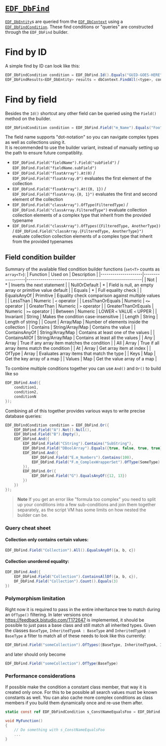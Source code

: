 # [`EDF_DbFind`](https://enfusionengine.com/api/redirect?to=enfusion://ScriptEditor/Scripts/Game/EDF_DbFindCondition.c;1)
[`EDF_DbEntity`](db-entity.md)s are queried from the [`EDF_DbContext`](db-context.md) using a [`EDF_DbFindCondition`](https://enfusionengine.com/api/redirect?to=enfusion://ScriptEditor/Scripts/Game/EDF_DbFindCondition.c;29). These find conditions or "queries" are constructed through the `EDF_DbFind` builder.

# Find by ID
A simple find by ID can look like this:
```cs
EDF_DbFindCondition condition = EDF_DbFind.Id().Equals("GUID-GOES-HERE");
EDF_DbFindResults<EDF_DbEntity> results = dbContext.FindAll(<type>, condition, limit: 1);
```

# Find by field
Besides the `Id()` shortcut any other field can be queried using the `Field()` method on the builder.
```cs
EDF_DbFindCondition condition = EDF_DbFind.Field("m_Name").Equals("Foo");
```
The field name supports "dot-notation" so you can navigate complex types as well as collections using it.  
It is recommended to use the builder variant, instead of manually setting up the path to ensure future compatiblity.
- `EDF_DbFind.Field("fieldName").Field("subField")` / `EDF_DbFind.Field("fieldName.subField")`
- `EDF_DbFind.Field("floatArray").At(0)` / `EDF_DbFind.Field("floatArray.0")` evaluates the first element of the collection
- `EDF_DbFind.Field("floatArray").At({0, 1})` / `EDF_DbFind.Field("floatArray.{0, 1}")` evaluates the first and second element of the collection
- `EDF_DbFind.Field("classArray").OfType(FilteredType)` / `EDF_DbFind.Field("classArray.FilteredType")` evaluate collection collection elements of a complex type that inherit from the provided typename
- `EDF_DbFind.Field("classArray").OfTypes({FilteredType, AnotherType})` / `EDF_DbFind.Field("classArray.{FilteredType, AnotherType}")` evaluate collection collection elements of a complex type that inherit from the provided typenames

## Field condition builder
Summary of the available filed condition builder functions (`set<T>` counts as `array<T>`):
| Function            | Used on          | Description                                              |
|---------------------|------------------|----------------------------------------------------------|
| Not                 | *                | Inverts the next statement                               |
| NullOrDefault       | *                | Field is null, an empty array or primitive value default |
| Equals              | *                | Full equality check                                      |
| EqualsAnyOf         | Primitive        | Equality check comparison against multiple values        |
| LessThan            | Numeric          | `<` operator                                             |
| LessThanOrEquals    | Numeric          | `<=` operator                                            |
| GreaterThan         | Numeric          | `>` operator                                             |
| GreaterThanOrEquals | Numeric          | `>=` operator                                            |
| Between             | Numeric          | LOWER `<` VALUE `<` UPPER                                |
| Invariant           | String           | Makes the condition case-insensitive                     |
| Length              | String           | Length of string                                         |
| Count               | Array/Map        | Number of elements inside the collection                 |
| Contains            | String/Array/Map | Contains the value                                       |
| ContainsAnyOf       | String/Array/Map | Contains at least one of the values                      |
| ContainsAllOf       | String/Array/Map | Contains at least all the values                         |
| Any                 | Array            | True if any array item matches the condition             |
| All                 | Array            | True if all array items match the condition              |
| At                  | Array            | Get array item at index                                  |
| OfType              | Array            | Evaluates array items that match the type                |
| Keys                | Map              | Get the key array of a map                               |
| Values              | Map              | Get the value array of a map                             |

To combine multiple conditions together you can use `And()` and `Or()` to build like so
```cs
EDF_DbFind.And({
	condition1,
	condition2,
	conditionN
});
```

Combining all of this together provides various ways to write precise database queries:
```cs
EDF_DbFindCondition condition = EDF_DbFind.Or({
    EDF_DbFind.Field("A").Not().Null(),
    EDF_DbFind.Field("B").Empty(),
    EDF_DbFind.And({
        EDF_DbFind.Field("CString").Contains("SubString"),
        EDF_DbFind.Field("DBoolArray").Equals({true, false, true, true}),
        EDF_DbFind.And({
            EDF_DbFind.Field("E.m_Numbers").Contains(100),
            EDF_DbFind.Field("F.m_ComplexWrapperSet").OfType(SomeType).Any().Field("someNumber").Not().EqualsAnyOf({1, 2})
        }),
        EDF_DbFind.Or({
            EDF_DbFind.Field("G").EqualsAnyOf({12, 13})
        })
    })
});
```
> **Note**
> If you get an error like "formula too complex" you need to split up your conditions into a few sub-conditions and join them together separately, as the script VM has some limits on how nested the builder can be.

### Query cheat sheet

#### Collection only contains certain values:
```cs
EDF_DbFind.Field("Collection").All().EqualsAnyOf({a, b, c})
```

#### Collection unordered equality:
```cs
EDF_DbFind.And({
    EDF_DbFind.Field("Collection").ContainsAllOf({a, b, c}), 
    DF_DbFind.Field("Collection").Count().Equals(3)
})
```

### Polymorphism limitation
Right now it is required to pass in the entire inheritance tree to match during an `OfType()` filtering. In later versions once https://feedback.bistudio.com/T172647 is implemented, it should be possible to just pass a base class and still match all inherited types.
Given the classes `BaseType`, `InheritedTypeA : BaseType` and `InheritedTypeB : BaseType` a filter to match all of these needs to look like this currently:
```cs
EDF_DbFind.Field("someCollection").OfTypes({BaseType, InheritedTypeA, InheritedTypeB})
```
and later should only become
```cs
EDF_DbFind.Field("someCollection").OfType(BaseType)
```

### Performance considerations 
If possible make the condition a constant class member, that way it is created only once. For this to be possible all search values must be known constants as well.
You can also cache more complex conditions as class members if you build them dynamically once and re-use them after.  
```cs
static const ref EDF_DbFindCondition s_ConstNameEqualsFoo = EDF_DbFind.Field("m_Name").Equals("Foo");

void MyFunction()
{
    // Do something with s_ConstNameEqualsFoo
	...
}
```
